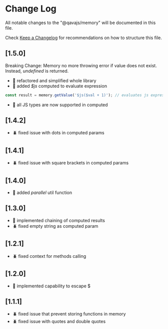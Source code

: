 # Change Log

All notable changes to the "@qavajs/memory" will be documented in this file.

Check [Keep a Changelog](http://keepachangelog.com/) for recommendations on how to structure this file.

## [1.5.0]
Breaking Change:
Memory no more throwing error if value does not exist. Instead, _undefined_ is returned.
- :rocket: refactored and simplified whole library
- :rocket: added _$js_ computed to evaluate expression
```javascript
const result = memory.getValue('$js($val + 1)'); // evaluates js expression
```
- :rocket: all JS types are now supported in computed

## [1.4.2]
- :beetle: fixed issue with dots in computed params

## [1.4.1]
- :beetle: fixed issue with square brackets in computed params

## [1.4.0]
- :rocket: added _parallel_ util function

## [1.3.0]
- :rocket: implemented chaining of computed results
- :beetle: fixed empty string as computed param

## [1.2.1]
- :beetle: fixed context for methods calling

## [1.2.0]
- :rocket: implemented capability to escape $

## [1.1.1]
- :beetle: fixed issue that prevent storing functions in memory
- :beetle: fixed issue with quotes and double quotes
